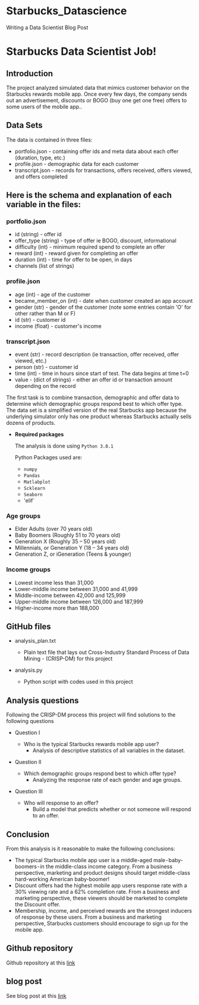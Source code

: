 # Starbucks_Datascience

Writing a Data Scientist Blog Post

# Starbucks Data Scientist Job!

## Introduction
The project analyzed simulated data that mimics customer behavior on the Starbucks rewards mobile app. Once every few days, the company sends out an advertisement, discounts or BOGO (buy one get one free) offers to some users of the mobile app..

## Data Sets
The data is contained in three files:

- portfolio.json - containing offer ids and meta data about each offer (duration, type, etc.)
- profile.json - demographic data for each customer
- transcript.json - records for transactions, offers received, offers viewed, and offers completed

## Here is the schema and explanation of each variable in the files:

### portfolio.json

- id (string) - offer id
- offer_type (string) - type of offer ie BOGO, discount, informational
- difficulty (int) - minimum required spend to complete an offer
- reward (int) - reward given for completing an offer
- duration (int) - time for offer to be open, in days
- channels (list of strings)

### profile.json

- age (int) - age of the customer
- became_member_on (int) - date when customer created an app account
- gender (str) - gender of the customer (note some entries contain 'O' for other rather than M or F)
- id (str) - customer id
- income (float) - customer's income

### transcript.json

- event (str) - record description (ie transaction, offer received, offer viewed, etc.)
- person (str) - customer id
- time (int) - time in hours since start of test. The data begins at time t=0
- value - (dict of strings) - either an offer id or transaction amount depending on the record

The first task is to combine transaction, demographic and offer data to determine which demographic groups respond best to which offer type. The data set is a simplified version of the real Starbucks app because the underlying simulator only has one product whereas Starbucks actually sells dozens of products.

* **Required packages** 
  
  The analysis is done using `Python 3.8.1` 
  
  Python Packages used are: 
  
    - `numpy`
    - `Pandas`
    - `Matlabplot`
    - `Scklearn`
    - `Seaborn`
    - 'elif`
 
 
 
### Age groups
- Elder Adults (over 70 years old)
- Baby Boomers (Roughly 51 to 70 years old)
- Generation X (Roughly 35 – 50 years old)
- Millennials, or Generation Y (18 – 34 years old)
- Generation Z, or iGeneration (Teens & younger)


### Income groups
- Lowest income less than 31,000
- Lower-middle income between 31,000  and 41,999
- Middle-income between 42,000 and 125,999
- Upper-middle income between 126,000 and 187,999
- Higher-income more than 188,000 


 ## GitHub files
 * analysis_plan.txt
    - Plain text file that lays out Cross-Industry Standard Process of Data Mining - (CRISP-DM) for this project
  
 * analysis.py
    - Python script with codes used in this project
    
 
 
 ## Analysis questions
 Following the CRISP-DM process this project will find solutions to the following questions
 
 * Question I
    - Who is the typical Starbucks rewards mobile app user?
       -  Analysis of descriptive statistics of all variables in the dataset.

* Question II
   - Which demographic groups respond best to which offer type?
     -  Analyzing the response rate of each gender and age groups.

* Question III
  - Who will response to an offer? 
    - Build a model that predicts whether or not someone will respond to an offer.



## Conclusion
From this analysis is it reasonable to make the following conclusions:
* The typical Starbucks mobile app user is a middle-aged male - baby-boomers - in the middle-class income category. From a business perspective, marketing and product designs should target middle-class hard-working American baby-boomer!
* Discount offers had the highest mobile app users response rate with a 30% viewing rate and a 62% completion rate. From a business and marketing perspective, these viewers should be marketed to complete the Discount offer.
* Membership, income, and perceived rewards are the strongest inducers of response by these users. From a business and marketing perspective, Starbucks customers should encourage to sign up for the mobile app.


## Github repository 
Github repository at this [link](https://github.com/jocoder22/Starbucks_Datascience)


## blog post 
See blog post at this [link](https://medium.com/@okigbookey/starbucks-data-scientist-a9455d67a1cc) 
   


